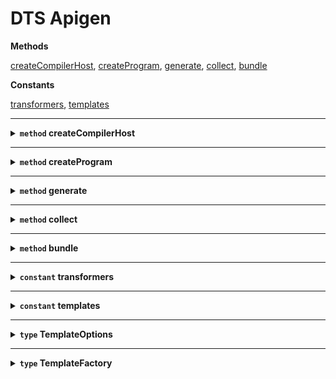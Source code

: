 # DTS Apigen







**Methods**

<a href="#createcompilerhost">createCompilerHost</a>, <a href="#createprogram">createProgram</a>, <a href="#generate">generate</a>, <a href="#collect">collect</a>, <a href="#bundle">bundle</a>


**Constants**

<a href="#transformers">transformers</a>, <a href="#templates">templates</a>






<hr />

<details>
<summary><strong id="createcompilerhost"><code>method</code>  createCompilerHost</strong></summary><br />

<p>

Create a custom CompilerHost that treats JS files as regular TS files in order to generate declarations.

</p>

<details>
<summary>
<code>(options: CompilerOptions), setParentNodes?: boolean), oldHost?: CompilerHost)): CompilerHost</code>
</summary><br />

<strong>Params</strong>

<table>
    <thead>
        <th align="left">Name</th>
        <th align="left">Type</th>
        <th align="center">Optional</th>
        <th align="left">Description</th>
    </thead>
    <tbody>
        <tr>
            <td>options</td>
            <td><code>CompilerOptions</code></td>
            <td align="center"></td>
            <td>The CompilerOptions to use</td></tr>
<tr>
            <td>setParentNodes</td>
            <td><code>boolean</code></td>
            <td align="center">✓</td>
            <td></td></tr>
<tr>
            <td>oldHost</td>
            <td><code>CompilerHost</code></td>
            <td align="center">✓</td>
            <td></td>
        </tr>
    </tbody>
</table>

<strong>Returns</strong>: <code>CompilerHost</code> 

</details>





</details>

<hr />

<details>
<summary><strong id="createprogram"><code>method</code>  createProgram</strong></summary><br />

<p>

Create a TypeScript program with custom transformers and custom resolution for JS files

</p>

<details>
<summary>
<code>(fileNames: ReadonlyArray&lt;string&gt;), options: CompilerOptions), host?: CompilerHost), oldProgram?: Program), configFileParsingDiagnostics?: ReadonlyArray&lt;Diagnostic&gt;)): Program</code>
</summary><br />

<strong>Params</strong>

<table>
    <thead>
        <th align="left">Name</th>
        <th align="left">Type</th>
        <th align="center">Optional</th>
        <th align="left">Description</th>
    </thead>
    <tbody>
        <tr>
            <td>fileNames</td>
            <td><code>ReadonlyArray&lt;string&gt;</code></td>
            <td align="center"></td>
            <td>A list of sources to transform</td></tr>
<tr>
            <td>options</td>
            <td><code>CompilerOptions</code></td>
            <td align="center"></td>
            <td>The TypeScript compiler options</td></tr>
<tr>
            <td>host</td>
            <td><code>CompilerHost</code></td>
            <td align="center">✓</td>
            <td></td></tr>
<tr>
            <td>oldProgram</td>
            <td><code>Program</code></td>
            <td align="center">✓</td>
            <td></td></tr>
<tr>
            <td>configFileParsingDiagnostics</td>
            <td><code>ReadonlyArray&lt;Diagnostic&gt;</code></td>
            <td align="center">✓</td>
            <td></td>
        </tr>
    </tbody>
</table>

<strong>Returns</strong>: <code>Program</code> A TypeScript program

</details>





</details>

<hr />

<details>
<summary><strong id="generate"><code>method</code>  generate</strong></summary><br />

<p>

Generate .d.ts files for TypeScript and/or JavaScript files.

</p>

<details>
<summary>
<code>(fileNames: string[]), options: CompilerOptions)): EmitResult</code>
</summary><br />

<strong>Params</strong>

<table>
    <thead>
        <th align="left">Name</th>
        <th align="left">Type</th>
        <th align="center">Optional</th>
        <th align="left">Description</th>
    </thead>
    <tbody>
        <tr>
            <td>fileNames</td>
            <td><code>string[]</code></td>
            <td align="center"></td>
            <td>A list of code files.</td></tr>
<tr>
            <td>options</td>
            <td><code>CompilerOptions</code></td>
            <td align="center"></td>
            <td>The TypeScript compiler options to use.</td>
        </tr>
    </tbody>
</table>

<strong>Returns</strong>: <code>EmitResult</code> The result of a TypeScript program emit.

</details>

<strong>Examples</strong>

```ts
 import { generate } from 'dts-apigen';

 const result = generate(['src/index.ts'], { declarationDir: 'types' });
 if (result.emitSkipped) {
     throw new Error('ops!');
 }
 ```



</details>

<hr />

<details>
<summary><strong id="collect"><code>method</code>  collect</strong></summary><br />

<p>

Collect typechecker symbols for a module.

</p>

<details>
<summary>
<code>(fileName: string)): {
    symbols: Symbol[];
    exported: Symbol[];
    references: Map&lt;Symbol, Identifier[]&gt;;
    typechecker: TypeChecker;
}</code>
</summary><br />

<strong>Params</strong>

<table>
    <thead>
        <th align="left">Name</th>
        <th align="left">Type</th>
        <th align="center">Optional</th>
        <th align="left">Description</th>
    </thead>
    <tbody>
        <tr>
            <td>fileName</td>
            <td><code>string</code></td>
            <td align="center"></td>
            <td>The module entry file.</td>
        </tr>
    </tbody>
</table>

<strong>Returns</strong>: <code>{     symbols: Symbol[];     exported: Symbol[];     references: Map&lt;Symbol, Identifier[]&gt;;     typechecker: TypeChecker; }</code> A set of data including all used symbols, exported symbols, references and the typechecker instance.

</details>

<strong>Examples</strong>

```ts
 import { collect } from 'dts-apigen';

 const { exported } = collect('src/index.ts');
 exported.forEach((exportedSymbol) => {
    console.log('exporting', exportedSymbol.getName());
 });
 ```



</details>

<hr />

<details>
<summary><strong id="bundle"><code>method</code>  bundle</strong></summary><br />

<p>

Create a bundled definition file for a module.

</p>

<details>
<summary>
<code>(fileName: string)): SourceFile</code>
</summary><br />

<strong>Params</strong>

<table>
    <thead>
        <th align="left">Name</th>
        <th align="left">Type</th>
        <th align="center">Optional</th>
        <th align="left">Description</th>
    </thead>
    <tbody>
        <tr>
            <td>fileName</td>
            <td><code>string</code></td>
            <td align="center"></td>
            <td>The module entry file.</td>
        </tr>
    </tbody>
</table>

<strong>Returns</strong>: <code>SourceFile</code> The generated source file with all exported symbols.

</details>

<strong>Examples</strong>

```ts
 import { createPrinter } from 'typescript';
 import { bundle } from 'dts-apigen';

 const sourceFile = bundle('src/index.ts');
 const code = createPrinter().printFile(resultFile);
 console.log(code);
 ```

<strong>See also</strong>

* <a href="#collect">collect</a> It uses the `collect` method to collect all required symbols.

</details>

<hr />

<details>
<summary><strong id="transformers"><code>constant</code>  transformers</strong></summary><br />

<p>

The full list of JSDoc transformers.

</p>



<strong>Type:</strong>

<pre>TransformerFactory&lt;SourceFile&gt;[]</pre>



</details>

<hr />

<details>
<summary><strong id="templates"><code>constant</code>  templates</strong></summary><br />

<p>

A list of template factories for documentation generation.

</p>



<strong>Type:</strong>

<pre>{
    [key: string]: <a href="#templatefactory">TemplateFactory</a>&lt;<a href="#templateoptions">TemplateOptions</a>&gt;;
}</pre>



</details>

<hr />

<details>
<summary><strong id="templateoptions"><code>type</code>  TemplateOptions</strong></summary><br />

<p>

The options to pass to the template generator.
`out` property is always required.

</p>



<pre>{
    out: string;
    [key: string]: any;
}</pre>



</details>

<hr />

<details>
<summary><strong id="templatefactory"><code>type</code>  TemplateFactory</strong></summary><br />

<p>

A function that generate documentation using source files, package json data and template options.

</p>



<pre>(sourceFile: SourceFile, options: T): void</pre>



</details>
